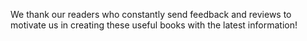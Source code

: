 
We thank our readers who constantly send feedback and reviews to motivate us in creating these useful books with the latest information!
